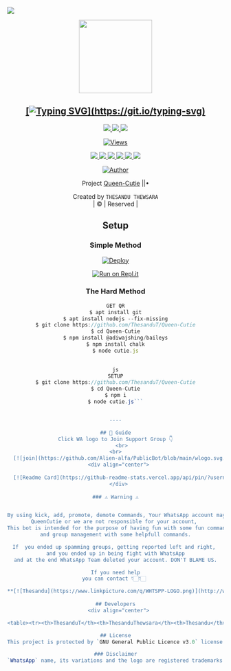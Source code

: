 <a href="https://github.com/ThesanduT"><img src="https://i.ibb.co/THJ5TMw/Queen-Cutie-Thesandu.gif" border="0"></a>
<div align="center">




<div align="center">
  <a href="https://ibb.co/48VDYf7"><img src="https://i.ibb.co/fkxKnS2/Queen-Cutie.jpg""width="170" height="170"/>
    <p align="center">
    
    
## [![Typing SVG](https://readme-typing-svg.herokuapp.com?font=Lemon+milk&color=DB2748&lines=Welcome+to+QueenCutie+whatsapp+bot...;Create+by+Thesandu+Thewsara...;Added+more+features...;Thank+you+for+choosing+QueenCutie...)](https://git.io/typing-svg)

<p align="center">
  <a href="https://github.com/ThesanduT/Queen-Cutie/fork">
    <img src="https://img.shields.io/github/forks/ThesanduT/Queen-Cutie?label=Fork&style=social">
    
  </a>
  <a href="https://github.com/ThesanduT/Queen-Cutie/stargazers">
    <img src="https://img.shields.io/github/stars/ThesanduT/Queen-Cutie?style=social">
  </a>
  <a href="https://github.com/ThesanduT/Queen-Cutie/commits/main">
    <img src="https://img.shields.io/github/commit-activity/m/ThesanduT/Queen-Cutie?style=social">
  </a>
</p>
    
<a href="https://github.com/ThesanduT/Queen-Cutie">
    <img src="https://hits.seeyoufarm.com/api/count/incr/badge.svg?url=https%3A%2F%2Fgithub.com%2FThesanduT%2FQueen-Cutie&count_bg=%2379C83D&title_bg=%23555555&icon=gitpod.svg&icon_color=%23E7E7E7&title=Views&edge_flat=false" alt="Views"/></a>

<p align="center">
  <a href="httsp://github.com/ThesanduT/Queen-Cutie">
    <img src="https://img.shields.io/github/repo-size/ThesanduT/Queen-Cutie?color=rgb&label=Repo%20Size&style=plastic">

  </a>
  <a href="httsp://github.com/ThesanduT/Queen-Cutie">
    <img src="https://img.shields.io/codefactor/grade/github/phaticusthiccy/WhatsAsenaDuplicated?color=rgb&label=Code%20Quality&style=plastic">

  </a>
  <a href="https://github.com/ThesanduT/Queen-Cutie/blob/master/LICENSE">
    <img src="https://img.shields.io/github/license/ThesanduT/Queen-Cutie?color=rgb&label=Lisance&style=plastic">

  </a>
  <a href="https://github.com/ThesanduT/Queen-Cutie">
    <img src="https://img.shields.io/github/languages/top/ThesanduT/Queen-Cutie?color=rgb&label=Javascript&style=plastic">

  </a>
  <a href="https://github.com/ThesanduT">
    <img src="https://img.shields.io/static/v1?label=Author&message=Thesandu&color=rgb&style=plastic">

  </a>
  <a href="https://wa.me/+94712564306">
    <img src="https://img.shields.io/badge/Whatsapp-Queen%20Cutie-yellow&style=plastic">

  </a>
</p>

  <p align="center">
<a href="https://github.com/ThesanduT"><img title="Author" src="https://img.shields.io/badge/Author-Thesandu-cyberchekuthan/Amalser_v2?color=red&style=for-the-badge&logo=whatsapp"></a>
</p>
</div>
<p align="center">
Project <a href="https://github.com/ThesanduT">Queen-Cutie</a> ||•

Created by `THESANDU THEWSARA`
       <br>
       | © |
        Reserved |
    <br> 
</p>

## Setup
<div align="center"> 


  ### Simple Method
  
[![Deploy](https://www.herokucdn.com/deploy/button.svg)](https://heroku.com/deploy?template=https://github.com/ThesanduT/Queen-Cutie) 
  
[![Run on Repl.it](https://repl.it/badge/github/quiec/whatsAlfa)](https://replit.com/@Ttmodz/Queen-Cutie)
  
### The Hard Method
```js
GET QR
$ apt install git
$ apt install nodejs --fix-missing
$ git clone https://github.com/ThesanduT/Queen-Cutie
$ cd Queen-Cutie
$ npm install @adiwajshing/baileys
$ npm install chalk
$ node cutie.js

      
js
SETUP
$ git clone https://github.com/ThesanduT/Queen-Cutie
$ cd Queen-Cutie
$ npm i
$ node cutie.js```


----

## 📢 Guide
Click WA logo to Join Support Group 👇
    <br>
<br>
  [![join](https://github.com/Alien-alfa/PublicBot/blob/main/wlogo.svg.png)](https://chat.whatsapp.com)
  <div align="center">
       
  [![Readme Card](https://github-readme-stats.vercel.app/api/pin/?username=ThesanduT&repo=Queen-Cutie&theme=nightowl)](https://github.com/ThesanduT/Queen-Cutie)
  </div>
    
### ⚠ Warning ⚠


By using kick, add, promote, demote Commands, Your WhatsApp account may be banned.
QueenCutie or we are not responsible for your account, 
This bot is intended for the purpose of having fun with some fun commands 
and group management with some helpfull commands.

If  you ended up spamming groups, getting reported left and right, 
and you ended up in being fight with WhatsApp
and at the end WhatsApp Team deleted your account. DON'T BLAME US.

If you need help
you can contact 👇🏻👇🏻 

**[![Thesandu](https://www.linkpicture.com/q/WHTSPP-LOGO.png)](http://wa.me/94712564306?text=Can%20you%20help%20bro)**
    
## Developers
  <div align="center">

<table><tr><th>ThesanduT</th><th>ThesanduThewsara</th><th>Thesandu</th></tr><tr><td><a href="https://github.com/ThesanduT"><img src="https://i.ibb.co/fkxKnS2/Queen-Cutie.jpg" width="150" alt="ThesanduT"></a></td><td><a href="https://github.com/ThesanduT"><img src="https://i.ibb.co/fkxKnS2/Queen-Cutie.jpg" width="150" alt="ThesanduThewsara"></a></td><td><a href="https://github.com/ThesanduT"><img src="https://i.ibb.co/fkxKnS2/Queen-Cutie.jpg" width="150" alt="Thesandu"></a></td></tr><tr><td>Owner</td><td>Developer & Owner</td><td>Group Management & Idea</td></tr></table>

## License
This project is protected by `GNU General Public Licence v3.0` license.

### Disclaimer
`WhatsApp` name, its variations and the logo are registered trademarks of Facebook. We have nothing to do with the registered trademark
